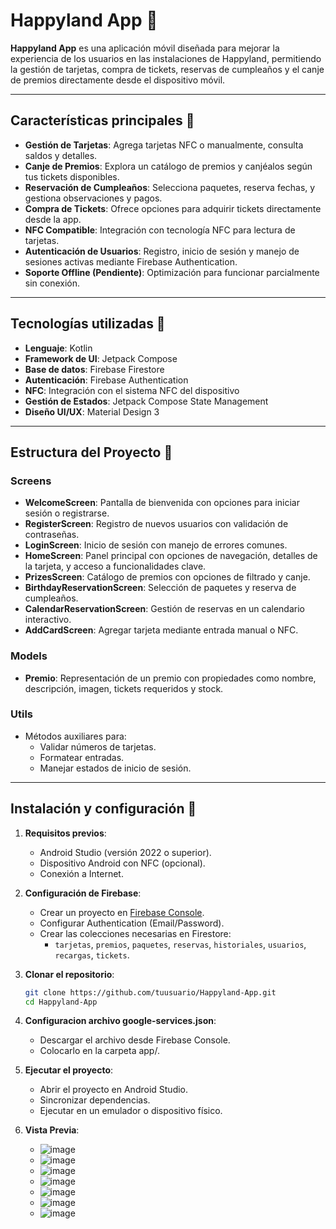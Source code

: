 # Happyland App 🎢

**Happyland App** es una aplicación móvil diseñada para mejorar la experiencia de los usuarios en las instalaciones de Happyland, permitiendo la gestión de tarjetas, compra de tickets, reservas de cumpleaños y el canje de premios directamente desde el dispositivo móvil.

---

## Características principales 📱

- **Gestión de Tarjetas**: Agrega tarjetas NFC o manualmente, consulta saldos y detalles.
- **Canje de Premios**: Explora un catálogo de premios y canjéalos según tus tickets disponibles.
- **Reservación de Cumpleaños**: Selecciona paquetes, reserva fechas, y gestiona observaciones y pagos.
- **Compra de Tickets**: Ofrece opciones para adquirir tickets directamente desde la app.
- **NFC Compatible**: Integración con tecnología NFC para lectura de tarjetas.
- **Autenticación de Usuarios**: Registro, inicio de sesión y manejo de sesiones activas mediante Firebase Authentication.
- **Soporte Offline (Pendiente)**: Optimización para funcionar parcialmente sin conexión.

---

## Tecnologías utilizadas 🔧

- **Lenguaje**: Kotlin
- **Framework de UI**: Jetpack Compose
- **Base de datos**: Firebase Firestore
- **Autenticación**: Firebase Authentication
- **NFC**: Integración con el sistema NFC del dispositivo
- **Gestión de Estados**: Jetpack Compose State Management
- **Diseño UI/UX**: Material Design 3

---

## Estructura del Proyecto 📂

### Screens
- **WelcomeScreen**: Pantalla de bienvenida con opciones para iniciar sesión o registrarse.
- **RegisterScreen**: Registro de nuevos usuarios con validación de contraseñas.
- **LoginScreen**: Inicio de sesión con manejo de errores comunes.
- **HomeScreen**: Panel principal con opciones de navegación, detalles de la tarjeta, y acceso a funcionalidades clave.
- **PrizesScreen**: Catálogo de premios con opciones de filtrado y canje.
- **BirthdayReservationScreen**: Selección de paquetes y reserva de cumpleaños.
- **CalendarReservationScreen**: Gestión de reservas en un calendario interactivo.
- **AddCardScreen**: Agregar tarjeta mediante entrada manual o NFC.

### Models
- **Premio**: Representación de un premio con propiedades como nombre, descripción, imagen, tickets requeridos y stock.

### Utils
- Métodos auxiliares para:
  - Validar números de tarjetas.
  - Formatear entradas.
  - Manejar estados de inicio de sesión.

---

## Instalación y configuración 🚀

1. **Requisitos previos**:
   - Android Studio (versión 2022 o superior).
   - Dispositivo Android con NFC (opcional).
   - Conexión a Internet.

2. **Configuración de Firebase**:
   - Crear un proyecto en [Firebase Console](https://console.firebase.google.com/).
   - Configurar Authentication (Email/Password).
   - Crear las colecciones necesarias en Firestore:
     - `tarjetas`, `premios`, `paquetes`, `reservas`, `historiales`, `usuarios`, `recargas`, `tickets`.

3. **Clonar el repositorio**:
   ```bash
   git clone https://github.com/tuusuario/Happyland-App.git
   cd Happyland-App
   
4. **Configuracion archivo google-services.json**:
   - Descargar el archivo desde Firebase Console.
   - Colocarlo en la carpeta app/.
     
5. **Ejecutar el proyecto**:
   - Abrir el proyecto en Android Studio.
   - Sincronizar dependencias.
   - Ejecutar en un emulador o dispositivo físico.
     
6. **Vista Previa**:
   - ![image](https://github.com/user-attachments/assets/546fe716-7bb0-4fa4-8db1-7b45135c1a05)
   - ![image](https://github.com/user-attachments/assets/ab38be86-5fed-4675-98f7-ad7dbf4a980d)
   - ![image](https://github.com/user-attachments/assets/48720496-9f27-4938-871e-6de691a88bc3)
   - ![image](https://github.com/user-attachments/assets/bf217e99-3097-468e-8f25-294374bd2d63)
   - ![image](https://github.com/user-attachments/assets/44c200f8-a6ed-4282-be0e-5e06994cf8ac)
   - ![image](https://github.com/user-attachments/assets/e64bedab-f06c-403f-9443-a819c8193b6f)
   - ![image](https://github.com/user-attachments/assets/c8300f84-23b2-448b-9dd4-c47090dbd0e5)






